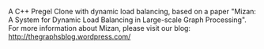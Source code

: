 A C++ Pregel Clone with dynamic load balancing, based on a paper "Mizan: A System for Dynamic Load Balancing in Large-scale Graph Processing". For more information about Mizan, please visit our blog: http://thegraphsblog.wordpress.com/